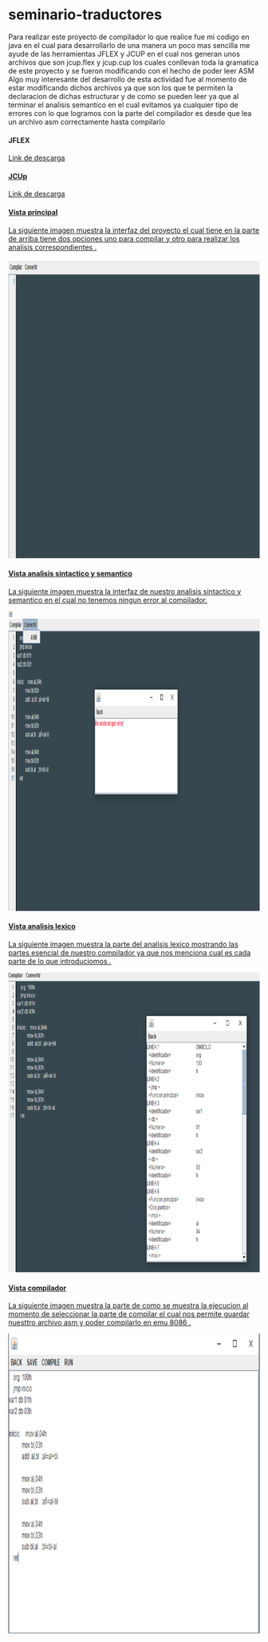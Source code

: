 # seminario-traductores
Para realizar este proyecto de compilador lo que realice fue mi codigo en java en el cual para desarrollarlo de una manera un poco mas sencilla me ayude de las herramientas JFLEX y JCUP en el cual nos generan unos archivos que son jcup.flex y jcup.cup los cuales conllevan toda la gramatica de este proyecto y se fueron modificando con el hecho de poder leer ASM 
<br>
Algo muy interesante del desarrollo de esta actividad fue al momento de estar modificando dichos archivos ya que son los que te permiten la declaracion de dichas estructurar y de como se pueden leer ya que al terminar el analisis semantico en el cual evitamos ya cualquier tipo de errores con lo que logramos con la parte del compilador es desde que lea un archivo asm correctamente hasta compilarlo 

<h4> JFLEX</h4>
<a href="https://www.jflex.de/download.html"><p>Link de descarga</p>
 
<h4> JCUp</h4>
<a href="http://www.java2s.com/Code/Jar/j/Downloadjavacup11jar.htm"><p>Link de descarga</p>
 
 <h4> Vista principal </h4>
 <p> La siguiente imagen muestra la interfaz del proyecto el cual tiene en la parte de arriba tiene dos opciones uno para compilar y otro para realizar los analisis correspondientes .</p>
<img class="imagenDerecha" src="/img/Captura.PNG"  width="720" height="600">
  <h4> Vista analisis sintactico y semantico </h4>
 <p> La siguiente imagen muestra la interfaz de nuestro analisis sintactico y semantico en el cual no tenemos ningun error al compilador.</p>
<img class="imagenDerecha" src="/img/analisissin.PNG "  width="720" height="600">
  <h4> Vista analisis lexico</h4>
 <p> La siguiente imagen muestra la parte del analisis lexico mostrando las partes esencial de nuestro compilador ya que nos menciona cual es cada parte de lo que introduciomos .</p>
<img class="imagenDerecha" src="/img/analisisle.PNG"  width="720" height="600">

  <h4> Vista compilador</h4>
 <p> La siguiente imagen muestra la parte de como se muestra la ejecucion al momento de seleccionar la parte de compilar el cual nos permite guardar nuesttro archivo asm y poder compilarlo en emu 8086 .</p>
<img class="imagenDerecha" src="/img/Captura2.PNG "  width="720" height="600">
